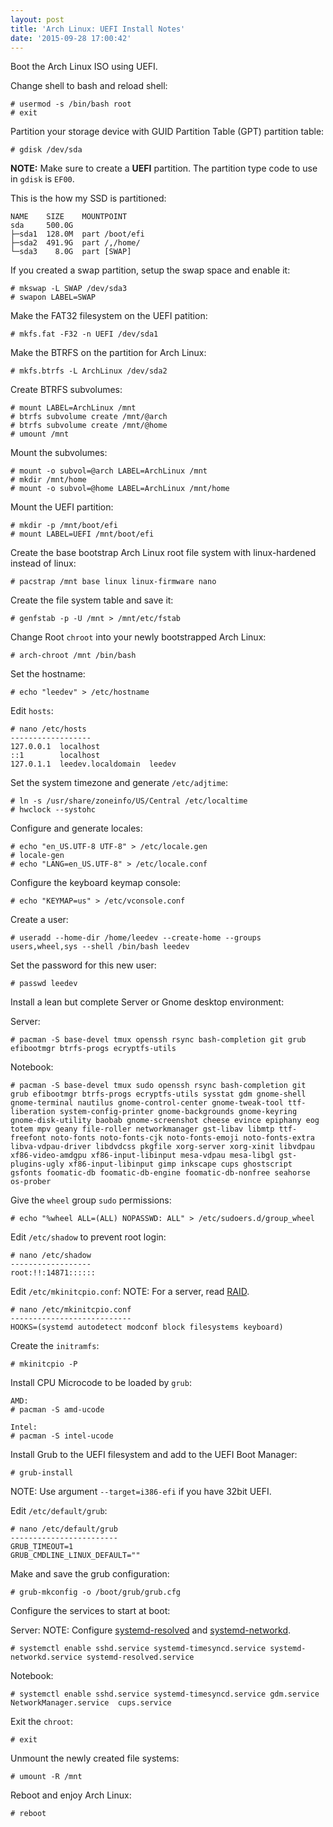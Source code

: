 ```yaml
---
layout: post
title: 'Arch Linux: UEFI Install Notes'
date: '2015-09-28 17:00:42'
---
```


Boot the Arch Linux ISO using UEFI.

Change shell to bash and reload shell:

```
# usermod -s /bin/bash root
# exit
```

Partition your storage device with GUID Partition Table (GPT) partition table:

```
# gdisk /dev/sda
```
__NOTE:__ Make sure to create a __UEFI__ partition.  The partition type code to use in `gdisk` is `EF00`.

This is the how my SSD is partitioned:

```
NAME    SIZE    MOUNTPOINT
sda     500.0G
├─sda1  128.0M  part /boot/efi
├─sda2  491.9G  part /,/home/
└─sda3    8.0G  part [SWAP]
```

If you created a swap partition, setup the swap space and enable it:

```
# mkswap -L SWAP /dev/sda3
# swapon LABEL=SWAP
```

Make the FAT32 filesystem on the UEFI patition:

```
# mkfs.fat -F32 -n UEFI /dev/sda1
```

Make the BTRFS on the partition for Arch Linux:

```
# mkfs.btrfs -L ArchLinux /dev/sda2
```

Create BTRFS subvolumes:

```
# mount LABEL=ArchLinux /mnt
# btrfs subvolume create /mnt/@arch
# btrfs subvolume create /mnt/@home
# umount /mnt
```

Mount the subvolumes:

```
# mount -o subvol=@arch LABEL=ArchLinux /mnt
# mkdir /mnt/home
# mount -o subvol=@home LABEL=ArchLinux /mnt/home
```

Mount the UEFI partition:

```
# mkdir -p /mnt/boot/efi
# mount LABEL=UEFI /mnt/boot/efi
```

Create the base bootstrap Arch Linux root file system with linux-hardened instead of linux:

```
# pacstrap /mnt base linux linux-firmware nano
```

Create the file system table and save it:

```
# genfstab -p -U /mnt > /mnt/etc/fstab
```

Change Root `chroot` into your newly bootstrapped Arch Linux:

```
# arch-chroot /mnt /bin/bash
```

Set the hostname:

```
# echo "leedev" > /etc/hostname
```

Edit `hosts`:

```
# nano /etc/hosts
------------------
127.0.0.1  localhost
::1        localhost
127.0.1.1  leedev.localdomain  leedev
```

Set the system timezone and generate `/etc/adjtime`:

```
# ln -s /usr/share/zoneinfo/US/Central /etc/localtime
# hwclock --systohc
```

Configure and generate locales:

```
# echo "en_US.UTF-8 UTF-8" > /etc/locale.gen
# locale-gen
# echo "LANG=en_US.UTF-8" > /etc/locale.conf
```

Configure the keyboard keymap console:

```
# echo "KEYMAP=us" > /etc/vconsole.conf
```

Create a user:

```
# useradd --home-dir /home/leedev --create-home --groups users,wheel,sys --shell /bin/bash leedev
```

Set the password for this new user:

```
# passwd leedev
```

Install a lean but complete Server or Gnome desktop environment:

Server:

```
# pacman -S base-devel tmux openssh rsync bash-completion git grub efibootmgr btrfs-progs ecryptfs-utils
```

Notebook:

```
# pacman -S base-devel tmux sudo openssh rsync bash-completion git grub efibootmgr btrfs-progs ecryptfs-utils sysstat gdm gnome-shell gnome-terminal nautilus gnome-control-center gnome-tweak-tool ttf-liberation system-config-printer gnome-backgrounds gnome-keyring gnome-disk-utility baobab gnome-screenshot cheese evince epiphany eog totem mpv geany file-roller networkmanager gst-libav libmtp ttf-freefont noto-fonts noto-fonts-cjk noto-fonts-emoji noto-fonts-extra libva-vdpau-driver libdvdcss pkgfile xorg-server xorg-xinit libvdpau xf86-video-amdgpu xf86-input-libinput mesa-vdpau mesa-libgl gst-plugins-ugly xf86-input-libinput gimp inkscape cups ghostscript gsfonts foomatic-db foomatic-db-engine foomatic-db-nonfree seahorse os-prober
```

Give the `wheel` group `sudo` permissions:

```
# echo "%wheel ALL=(ALL) NOPASSWD: ALL" > /etc/sudoers.d/group_wheel
```

Edit `/etc/shadow` to prevent root login:

```
# nano /etc/shadow
------------------
root:!!:14871::::::
```

Edit `/etc/mkinitcpio.conf`:
NOTE: For a server, read [RAID](https://wiki.archlinux.org/index.php/RAID).

```
# nano /etc/mkinitcpio.conf
---------------------------
HOOKS=(systemd autodetect modconf block filesystems keyboard)
```

Create the `initramfs`:

```
# mkinitcpio -P
```

Install CPU Microcode to be loaded by `grub`:
```
AMD:
# pacman -S amd-ucode

Intel:
# pacman -S intel-ucode
```

Install Grub to the UEFI filesystem and add to the UEFI Boot Manager:

```
# grub-install
```
NOTE: Use argument `--target=i386-efi` if you have 32bit UEFI.

Edit `/etc/default/grub`:

```
# nano /etc/default/grub
------------------------
GRUB_TIMEOUT=1
GRUB_CMDLINE_LINUX_DEFAULT=""
```

Make and save the grub configuration:

```
# grub-mkconfig -o /boot/grub/grub.cfg
```

Configure the services to start at boot:

Server:
NOTE: Configure [systemd-resolved](https://wiki.archlinux.org/index.php/Systemd-resolved) and [systemd-networkd](https://wiki.archlinux.org/index.php/Systemd-networkd).

```
# systemctl enable sshd.service systemd-timesyncd.service systemd-networkd.service systemd-resolved.service
```

Notebook:

```
# systemctl enable sshd.service systemd-timesyncd.service gdm.service NetworkManager.service  cups.service
```

Exit the `chroot`:

```
# exit
```

Unmount the newly created file systems:

```
# umount -R /mnt
```

Reboot and enjoy Arch Linux:

```
# reboot
```
